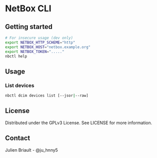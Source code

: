 # NetBox CLI

## Getting started

```bash
# For insecure usage (dev only)
export NETBOX_HTTP_SCHEME="http"
export NETBOX_HOST="netbox.example.org"
export NETBOX_TOKEN="....."
nbctl help
```

## Usage

### List devices

```bash
nbctl dcim devices list [--jsor|--raw]
```

## License

Distributed under the GPLv3 License. See LICENSE for more information.

## Contact

Julien Briault - @ju_hnny5
